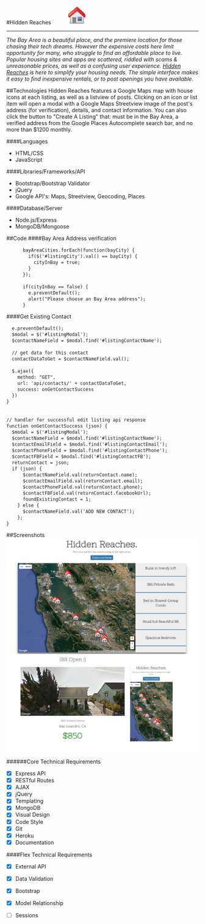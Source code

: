 #Hidden Reaches <img src="./public/images/home.png" style="margin-left:40px;"> 
<hr>

<i>The Bay Area is a beautiful place, and the premiere location for those chasing their tech dreams. However the expensive costs here limit opportunity for many, who struggle to find an affordable place to live. Popular housing sites and apps are scattered, riddled with scams & unreasonable prices, as well as a confusing user experience. [Hidden Reaches](https://hidden-reaches-36395.herokuapp.com/) is here to simplify your housing needs. The simple interface makes it easy to find inexpensive rentals, or to post openings you have available.</i>

##Technologies
Hidden Reaches features a Google Maps map with house icons at each listing, as well as a listview of posts. Clicking on an icon or list item will open a modal with a Google Maps Streetview image of the post's address (for verification), details, and contact information. You can also click the button to "Create A Listing" that: must be in the Bay Area, a verified address from the Google Places Autocomplete search bar, and no more than $1200 monthly. 

####Languages
<ul>
	<li>HTML/CSS</li>
	<li>JavaScript</li>
</ul>

####Libraries/Frameworks/API
<ul>
	<li>Bootstrap/Bootstrap Validator</li>
	<li>jQuery</li>
	<li>Google API's: Maps, Streetview, Geocoding, Places</li>
</ul>

####Database/Server
<ul>
	<li>Node.js/Express</li>
	<li>MongoDB/Mongoose</li>
</ul>

##Code
####Bay Area Address verification

```var cityInBay = false;
      bayAreaCities.forEach(function(bayCity) {
        if($('#listingCity').val() == bayCity) {
          cityInBay = true;
        }
      });

      if(cityInBay == false) {
        e.preventDefault();
        alert("Please choose an Bay Area address");
      }
```

####Get Existing Contact
```function handleGetContact(e) {
  e.preventDefault();
  $modal = $('#listingModal');
  $contactNameField = $modal.find('#listingContactName');

  // get data for this contact
  contactDataToGet = $contactNameField.val();

  $.ajax({
    method: "GET",
    url: 'api/contacts/' + contactDataToGet,
    success: onGetContactSuccess
  })
}


// handler for successful edit listing api response
function onGetContactSuccess (json) {
  $modal = $('#listingModal');
  $contactNameField = $modal.find('#listingContactName');
  $contactEmailField = $modal.find('#listingContactEmail');
  $contactPhoneField = $modal.find('#listingContactPhone');
  $contactFBField = $modal.find('#listingContactFB');
  returnContact = json;
  if (json) {
      $contactNameField.val(returnContact.name);
      $contactEmailField.val(returnContact.email);
      $contactPhoneField.val(returnContact.phone);
      $contactFBField.val(returnContact.facebookUrl);
      foundExistingContact = 1;
    } else {
      $contactNameField.val('ADD NEW CONTACT');
    };
}
```

##Screenshots
<img src="./public/images/screenshots.png">

######Core Technical Requirements

- [x] Express API
- [x] RESTful Routes
- [x] AJAX
- [x] jQuery
- [x] Templating
- [x] MongoDB
- [x] Visual Design
- [x] Code Style
- [x] Git
- [x] Heroku
- [x] Documentation

####Flex Technical Requirements
- [x] External API
- [x] Data Validation
- [x] Bootstrap
- [x] Model Relationship
- [ ] Sessions

